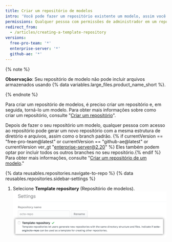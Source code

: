 ```yaml
---
title: Criar um repositório de modelos
intro: 'Você pode fazer um repositório existente um modelo, assim você e outros podem gerar novos repositórios com a mesma estrutura de diretório{% if currentVersion == "free-pro-team@latest" or currentVersion == "github-ae@latest" or currentVersion ver_gt "enterprise-server@2. 0" %}, branches,{% endif %} e arquivos.'
permissions: Qualquer pessoa com permissões de administrador em um repositório pode transformar o repositório em um modelo.
redirect_from:
  - /articles/creating-a-template-repository
versions:
  free-pro-team: '*'
  enterprise-server: '*'
  github-ae: '*'
---
```


{% note %}

**Observação**: Seu repositório de modelo não pode incluir arquivos armazenados usando {% data variables.large_files.product_name_short %}.

{% endnote %}

Para criar um repositório de modelos, é preciso criar um repositório e, em seguida, torná-lo um modelo. Para obter mais informações sobre como criar um repositório, consulte "[Criar um repositório](/articles/creating-a-new-repository)".

Depois de fazer o seu repositório um modelo, qualquer pessoa com acesso ao repositório pode gerar um novo repositório com a mesma estrutura de diretório e arquivos, assim como o branch padrão. {% if currentVersion == "free-pro-team@latest" or currentVersion == "github-ae@latest" or currentVersion ver_gt "enterprise-server@2.20" %} Eles também podem optar por incluir todos os outros branches no seu repositório.{% endif %} Para obter mais informações, consulte "[Criar um repositório de um modelo](/articles/creating-a-repository-from-a-template)."

{% data reusables.repositories.navigate-to-repo %}
{% data reusables.repositories.sidebar-settings %}
1. Selecione **Template repository** (Repositório de modelos). ![Caixa de seleção para transformar um repositório em modelo](/assets/images/help/repository/template-repository-checkbox.png)
